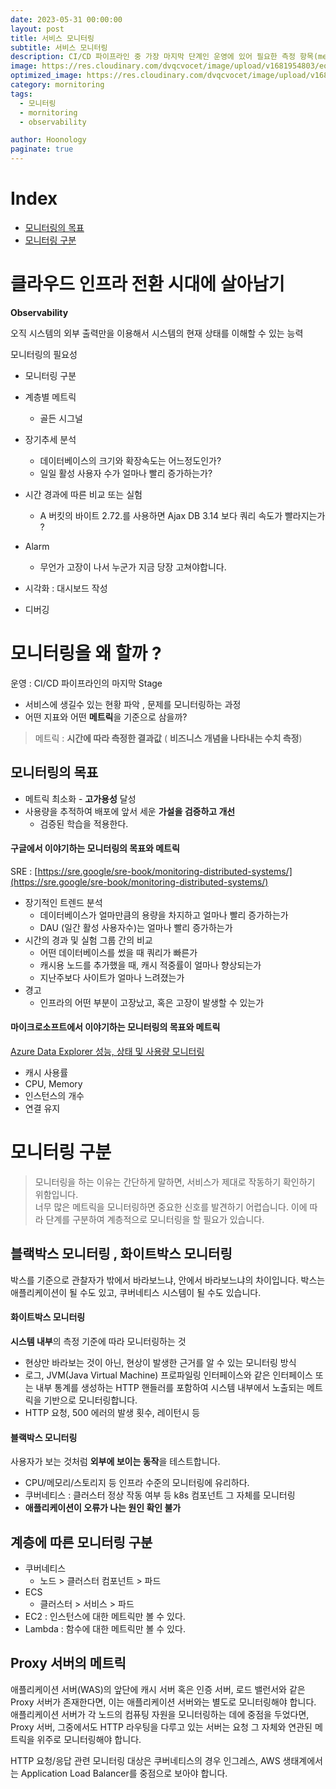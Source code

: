 ```yaml
---
date: 2023-05-31 00:00:00
layout: post
title: 서비스 모니터링
subtitle: 서비스 모니터링
description: CI/CD 파이프라인 중 가장 마지막 단계인 운영에 있어 필요한 측정 항목(metric)과 AWS의 대표적인 모니터링 도구인 CloudWatch를 좀 더 잘 다룰 수 있게 연습합니다. 또한, 쿠버네티스 환경에서 사용하는 Prometheus와 Grafana 조합을 살펴봅니다.
image: https://res.cloudinary.com/dvqcvocet/image/upload/v1681954803/eoe0iiqoeiq9ghldrltc.png
optimized_image: https://res.cloudinary.com/dvqcvocet/image/upload/v1681954803/eoe0iiqoeiq9ghldrltc.png
category: mornitoring
tags:  
  - 모니터링
  - mornitoring
  - observability

author: Hoonology
paginate: true
---
```

# Index
- [모니터링의 목표](#모니터링의-목표)
- [모니터링 구분](#모니터링-구분)
# 클라우드 인프라 전환 시대에 살아남기
**Observability**

오직 시스템의 외부 출력만을 이용해서 시스템의 현재 상태를 이해할 수 있는 능력

모니터링의 필요성 
- 모니터링 구분
- 계층별 메트릭
  - 골든 시그널

- 장기추세 분석
  - 데이터베이스의 크기와 확장속도는 어느정도인가?
  - 일일 활성 사용자 수가 얼마나 빨리 증가하는가?
- 시간 경과에 따른 비교 또는 실험
  - A 버킷의 바이트 2.72.를 사용하면 Ajax DB 3.14 보다 쿼리 속도가 빨라지는가 ?

- Alarm  
  - 무언가 고장이 나서 누군가 지금 당장 고쳐야합니다.

- 시각화 : 대시보드 작성
- 디버깅

# 모니터링을 왜 할까 ?
운영 : CI/CD 파이프라인의 마지막 Stage
- 서비스에 생길수 있는 현황 파악 , 문제를 모니터링하는 과정 
- 어떤 지표와 어떤 **메트릭**을 기준으로 삼을까?

> 메트릭 : **시간에 따라 측정한 결과값** ( **비즈니스 개념을 나타내는 수치 측정**)

## 모니터링의 목표
- 메트릭 최소화 - **고가용성** 달성
- 사용량을 추적하여 배포에 앞서 세운 **가설을 검증하고 개선**
  - 검증된 학습을 적용한다.

#### 구글에서 이야기하는 모니터링의 목표와 메트릭
 SRE : [https://sre.google/sre-book/monitoring-distributed-systems/](https://sre.google/sre-book/monitoring-distributed-systems/)
- 장기적인 트렌드 분석
  - 데이터베이스가 얼마만큼의 용량을 차지하고 얼마나 빨리 증가하는가
  - DAU (일간 활성 사용자수)는 얼마나 빨리 증가하는가
- 시간의 경과 및 실험 그룹 간의 비교
  - 어떤 데이터베이스를 썼을 때 쿼리가 빠른가
  - 캐시용 노드를 추가했을 때, 캐시 적중률이 얼마나 향상되는가
  - 지난주보다 사이트가 얼마나 느려졌는가
- 경고
  - 인프라의 어떤 부분이 고장났고, 혹은 고장이 발생할 수 있는가


#### 마이크로소프트에서 이야기하는 모니터링의 목표와 메트릭
[Azure Data Explorer 성능, 상태 및 사용량 모니터링](https://learn.microsoft.com/ko-kr/azure/data-explorer/using-metrics)
- 캐시 사용률
- CPU, Memory
- 인스턴스의 개수
- 연결 유지

# 모니터링 구분 
> 모니터링을 하는 이유는 간단하게 말하면, 서비스가 제대로 작동하기 확인하기 위함입니다.  
너무 많은 메트릭을 모니터링하면 중요한 신호를 발견하기 어렵습니다. 이에 따라 단계를 구분하여 계층적으로 모니터링을 할 필요가 있습니다.




## 블랙박스 모니터링 , 화이트박스 모니터링
박스를 기준으로 관찰자가 밖에서 바라보느냐, 안에서 바라보느냐의 차이입니다. 박스는 애플리케이션이 될 수도 있고, 쿠버네티스 시스템이 될 수도 있습니다.
#### 화이트박스 모니터링
**시스템 내부**의 측정 기준에 따라 모니터링하는 것
- 현상만 바라보는 것이 아닌, 현상이 발생한 근거를 알 수 있는 모니터링 방식
- 로그, JVM(Java Virtual Machine) 프로파일링 인터페이스와 같은 인터페이스 또는 내부 통계를 생성하는 HTTP 핸들러를 포함하여 시스템 내부에서 노출되는 메트릭을 기반으로 모니터링합니다.
-  HTTP 요청, 500 에러의 발생 횟수, 레이턴시 등
#### 블랙박스 모니터링
사용자가 보는 것처럼 **외부에 보이는 동작**을 테스트합니다.
- CPU/메모리/스토리지 등 인프라 수준의 모니터링에 유리하다. 
- 쿠버네티스 : 클러스터 정상 작동 여부 등 k8s 컴포넌트 그 자체를 모니터링
- **애플리케이션이 오류가 나는 원인 확인 불가**

## 계층에 따른 모니터링 구분
- 쿠버네티스
  - 노드 > 클러스터 컴포넌트 > 파드
- ECS
  - 클러스터 > 서비스 > 파드
- EC2 : 인스턴스에 대한 메트릭만 볼 수 있다.
- Lambda : 함수에 대한 메트릭만 볼 수 있다.

## Proxy 서버의 메트릭
애플리케이션 서버(WAS)의 앞단에 캐시 서버 혹은 인증 서버, 로드 밸런서와 같은 Proxy 서버가 존재한다면, 이는 애플리케이션 서버와는 별도로 모니터링해야 합니다. 애플리케이션 서버가 각 노드의 컴퓨팅 자원을 모니터링하는 데에 중점을 두었다면, Proxy 서버, 그중에서도 HTTP 라우팅을 다루고 있는 서버는 요청 그 자체와 연관된 메트릭을 위주로 모니터링해야 합니다.

HTTP 요청/응답 관련 모니터링 대상은 쿠버네티스의 경우 인그레스, AWS 생태계에서는 Application Load Balancer를 중점으로 보아야 합니다.